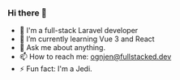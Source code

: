 ### Hi there 👋

- 🔭 I'm a full-stack Laravel developer
- 🌱 I’m currently learning Vue 3 and React
- 💬 Ask me about anything.
- 📫 How to reach me: ognjen@fullstacked.dev
- ⚡ Fun fact: I'm a Jedi.
